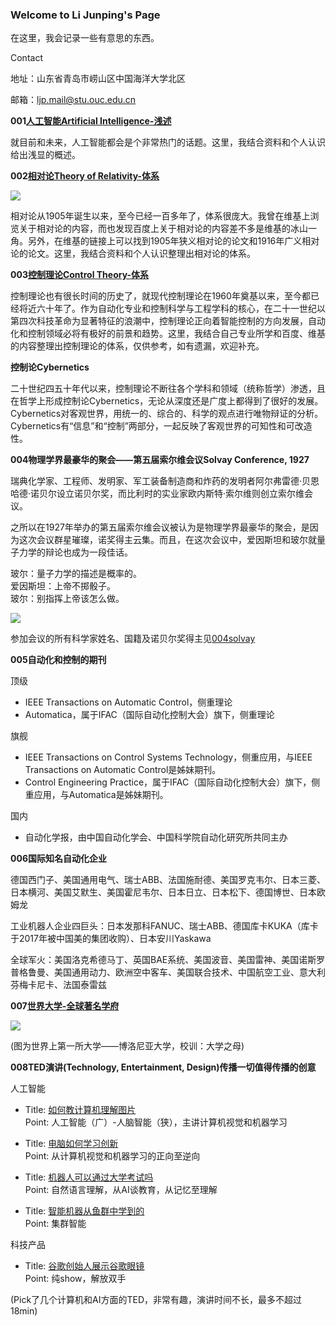 ### Welcome to Li Junping's Page

在这里，我会记录一些有意思的东西。

Contact

地址：山东省青岛市崂山区中国海洋大学北区

邮箱：ljp.mail@stu.ouc.edu.cn

**001[人工智能Artificial Intelligence-浅述](https://veritas-lux.github.io/001ai)**

就目前和未来，人工智能都会是个非常热门的话题。这里，我结合资料和个人认识给出浅显的概述。

**002[相对论Theory of Relativity-体系](https://veritas-lux.github.io/002theory_of_relativity)**

![](https://veritas-lux.github.io/Black_hole_lensing.gif)

相对论从1905年诞生以来，至今已经一百多年了，体系很庞大。我曾在维基上浏览关于相对论的内容，而也发现百度上关于相对论的内容差不多是维基的冰山一角。另外，在维基的链接上可以找到1905年狭义相对论的论文和1916年广义相对论的论文。这里，我结合资料和个人认识整理出相对论的体系。

**003[控制理论Control Theory-体系](https://veritas-lux.github.io/003control_theory)**

控制理论也有很长时间的历史了，就现代控制理论在1960年奠基以来，至今都已经将近六十年了。作为自动化专业和控制科学与工程学科的核心，在二十一世纪以第四次科技革命为显著特征的浪潮中，控制理论正向着智能控制的方向发展，自动化和控制领域必将有极好的前景和趋势。这里，我结合自己专业所学和百度、维基的内容整理出控制理论的体系，仅供参考，如有遗漏，欢迎补充。

**控制论Cybernetics**

二十世纪四五十年代以来，控制理论不断往各个学科和领域（统称哲学）渗透，且在哲学上形成控制论Cybernetics，无论从深度还是广度上都得到了很好的发展。Cybernetics对客观世界，用统一的、综合的、科学的观点进行唯物辩证的分析。Cybernetics有“信息”和“控制”两部分，一起反映了客观世界的可知性和可改造性。

**004物理学界最豪华的聚会——第五届索尔维会议Solvay Conference, 1927**

瑞典化学家、工程师、发明家、军工装备制造商和炸药的发明者阿尔弗雷德·贝恩哈德·诺贝尔设立诺贝尔奖，而比利时的实业家欧内斯特·索尔维则创立索尔维会议。

之所以在1927年举办的第五届索尔维会议被认为是物理学界最豪华的聚会，是因为这次会议群星璀璨，诺奖得主云集。而且，在这次会议中，爱因斯坦和玻尔就量子力学的辩论也成为一段佳话。

玻尔：量子力学的描述是概率的。  
爱因斯坦：上帝不掷骰子。  
玻尔：别指挥上帝该怎么做。

![](https://veritas-lux.github.io/1927Solvay.png)

参加会议的所有科学家姓名、国籍及诺贝尔奖得主见[004solvay](https://veritas-lux.github.io/004solvay)

**005自动化和控制的期刊**

顶级
- IEEE Transactions on Automatic Control，侧重理论  
- Automatica，属于IFAC（国际自动化控制大会）旗下，侧重理论

旗舰  
- IEEE Transactions on Control Systems Technology，侧重应用，与IEEE Transactions on Automatic Control是姊妹期刊。  
- Control Engineering Practice，属于IFAC（国际自动化控制大会）旗下，侧重应用，与Automatica是姊妹期刊。

国内  
- 自动化学报，由中国自动化学会、中国科学院自动化研究所共同主办

**006国际知名自动化企业**

德国西门子、美国通用电气、瑞士ABB、法国施耐德、美国罗克韦尔、日本三菱、日本横河、美国艾默生、美国霍尼韦尔、日本日立、日本松下、德国博世、日本欧姆龙

工业机器人企业四巨头：日本发那科FANUC、瑞士ABB、德国库卡KUKA（库卡于2017年被中国美的集团收购）、日本安川Yaskawa

全球军火：美国洛克希德马丁、英国BAE系统、美国波音、美国雷神、美国诺斯罗普格鲁曼、美国通用动力、欧洲空中客车、美国联合技术、中国航空工业、意大利芬梅卡尼卡、法国泰雷兹

**007[世界大学-全球著名学府](https://veritas-lux.github.io/007world_university)**

![](https://veritas-lux.github.io/alma_mater.png)

(图为世界上第一所大学——博洛尼亚大学，校训：大学之母)

**008TED演讲(Technology, Entertainment, Design)传播一切值得传播的创意**

人工智能

- Title: [如何教计算机理解图片](http://open.163.com/movie/2015/3/Q/R/MAKN9A24M_MAKN9QAQR.html)  
Point: 人工智能（广）-人脑智能（狭），主讲计算机视觉和机器学习

- Title: [电脑如何学习创新](http://open.163.com/movie/2016/8/9/I/MBSSQ97R7_MBT91K99I.html)  
Point: 从计算机视觉和机器学习的正向至逆向

- Title: [机器人可以通过大学考试吗](http://open.163.com/movie/2018/9/8/E/MDQO2385L_MDQO6MB8E.html)  
Point: 自然语言理解，从AI谈教育，从记忆至理解

- Title: [智能机器从鱼群中学到的](http://open.163.com/movie/2019/1/M/8/ME3LN48V1_ME3LNCGM8.html)  
Point: 集群智能

科技产品

- Title: [谷歌创始人展示谷歌眼镜](http://open.163.com/movie/2013/4/S/V/M8VU1HC4K_M8VU1OJSV.html)  
Point: 纯show，解放双手

(Pick了几个计算机和AI方面的TED，非常有趣，演讲时间不长，最多不超过18min)
